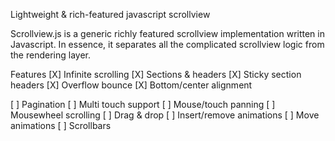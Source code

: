 Lightweight & rich-featured javascript scrollview


Scrollview.js is a generic richly featured scrollview implementation written in Javascript.
In essence, it separates all the complicated scrollview logic from the rendering layer.


Features
[X] Infinite scrolling
[X] Sections & headers
[X] Sticky section headers
[X] Overflow bounce
[X] Bottom/center alignment

[ ] Pagination
[ ] Multi touch support
[ ] Mouse/touch panning
[ ] Mousewheel scrolling
[ ] Drag & drop
[ ] Insert/remove animations
[ ] Move animations
[ ] Scrollbars
